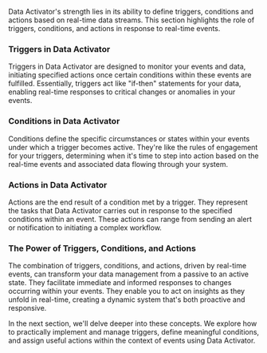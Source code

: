 

Data Activator's strength lies in its ability to define triggers, conditions and actions based on real-time data streams. This section highlights the role of triggers, conditions, and actions in response to real-time events.

### Triggers in Data Activator

Triggers in Data Activator are designed to monitor your events and data, initiating specified actions once certain conditions within these events are fulfilled. Essentially, triggers act like "if-then" statements for your data, enabling real-time responses to critical changes or anomalies in your events.

### Conditions in Data Activator

Conditions define the specific circumstances or states within your events under which a trigger becomes active. They're like the rules of engagement for your triggers, determining when it's time to step into action based on the real-time events and associated data flowing through your system.

### Actions in Data Activator

Actions are the end result of a condition met by a trigger. They represent the tasks that Data Activator carries out in response to the specified conditions within an event. These actions can range from sending an alert or notification to initiating a complex workflow.

### The Power of Triggers, Conditions, and Actions

The combination of triggers, conditions, and actions, driven by real-time events, can transform your data management from a passive to an active state. They facilitate immediate and informed responses to changes occurring within your events. They enable you to act on insights as they unfold in real-time, creating a dynamic system that's both proactive and responsive.

In the next section, we'll delve deeper into these concepts. We explore how to practically implement and manage triggers, define meaningful conditions, and assign useful actions within the context of events using Data Activator.
